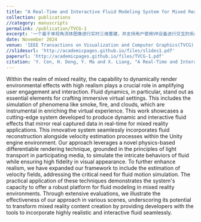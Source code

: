 ```yaml
---
title: "A Real-Time and Interactive Fluid Modeling System for Mixed Reality"
collection: publications
//category: manuscripts
permalink: /publication/TVCG-1
excerpt: '一个基于单视角流体图像进行实时三维重建，并支持用户使用VR设备进行交互的系统'
date: November 2024
venue: 'IEEE Transactions on Visualization and Computer Graphics(TVCG)'
//slidesurl: 'http://academicpages.github.io/files/slides1.pdf'
paperurl: 'http://academicpages.github.io/files/TVCG-1.pdf'
citation: 'Y. Cen, H. Deng, Y. Ma and X. Liang, "A Real-Time and Interactive Fluid Modeling System for Mixed Reality," in IEEE Transactions on Visualization and Computer Graphics, vol. 30, no. 11, pp. 7310-7320, Nov. 2024, doi: 10.1109/TVCG.2024.3456140.'
---
```


Within the realm of mixed reality, the capability to dynamically render environmental effects with high realism plays a crucial role in amplifying user engagement and interaction. Fluid dynamics, in particular, stand out as essential elements for crafting immersive virtual settings. This includes the simulation of phenomena like smoke, fire, and clouds, which are instrumental in enriching the virtual experience. This work showcases a cutting-edge system developed to produce dynamic and interactive fluid effects that mirror real captured data in real-time for mixed reality applications. This innovative system seamlessly incorporates fluid reconstruction alongside velocity estimation processes within the Unity engine environment. Our approach leverages a novel physics-based differentiable rendering technique, grounded in the principles of light transport in participating media, to simulate the intricate behaviors of fluid while ensuring high fidelity in visual appearance. To further enhance realism, we have expanded our framework to include the estimation of velocity fields, addressing the critical need for fluid motion simulation. The practical application of these techniques demonstrates the system's capacity to offer a robust platform for fluid modeling in mixed reality environments. Through extensive evaluations, we illustrate the effectiveness of our approach in various scenes, underscoring its potential to transform mixed reality content creation by providing developers with the tools to incorporate highly realistic and interactive fluid seamlessly.
